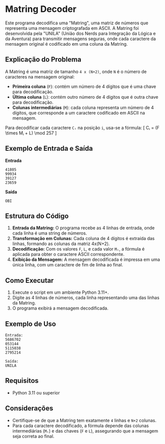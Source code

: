 # Matring Decoder

Este programa decodifica uma "Matring", uma matriz de números que representa uma mensagem criptografada em ASCII. A Matring foi desenvolvida pela "UNILA" (União dos Nerds para Integração da Lógica e da Aventura) para transmitir mensagens seguras, onde cada caractere da mensagem original é codificado em uma coluna da Matring.

## Explicação do Problema

A Matring é uma matriz de tamanho `4 x (N+2)`, onde `N` é o número de caracteres na mensagem original:
- **Primeira coluna** (`F`): contém um número de 4 dígitos que é uma chave para decodificação.
- **Última coluna** (`L`): contém outro número de 4 dígitos que é outra chave para decodificação.
- **Colunas intermediárias** (`M`): cada coluna representa um número de 4 dígitos, que corresponde a um caractere codificado em ASCII na mensagem.

Para decodificar cada caractere `Cᵢ` na posição `i`, usa-se a fórmula:
\[ Cᵢ = (F \times Mᵢ + L) \mod 257 \]

## Exemplo de Entrada e Saída

**Entrada**
```
41805
99934
39127
23659
```

**Saída**
```
OBI
```

## Estrutura do Código

1. **Entrada da Matring:** O programa recebe as 4 linhas de entrada, onde cada linha é uma string de números.
2. **Transformação em Colunas:** Cada coluna de 4 dígitos é extraída das linhas, formando as colunas da matriz 4x(N+2).
3. **Decodificação:** Com os valores `F`, `L`, e cada valor `Mᵢ`, a fórmula é aplicada para obter o caractere ASCII correspondente.
4. **Exibição da Mensagem:** A mensagem decodificada é impressa em uma única linha, com um caractere de fim de linha ao final.

## Como Executar

1. Execute o script em um ambiente Python 3.11+.
2. Digite as 4 linhas de números, cada linha representando uma das linhas da Matring.
3. O programa exibirá a mensagem decodificada.

## Exemplo de Uso

```plaintext
Entrada:
5686702
053144
5115038
2795214

Saída:
UNILA
```

## Requisitos

- Python 3.11 ou superior

## Considerações

- Certifique-se de que a Matring tem exatamente `4` linhas e `N+2` colunas.
- Para cada caractere decodificado, a fórmula depende das colunas intermediárias (`Mᵢ`) e das chaves (`F` e `L`), assegurando que a mensagem seja correta ao final.
